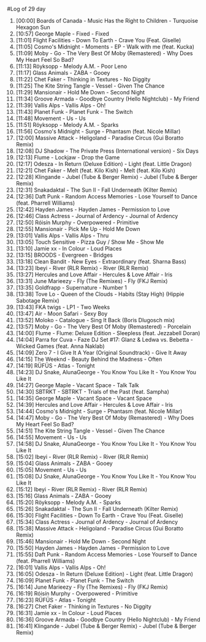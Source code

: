 #Log of 29 day

1. [00:00] Boards of Canada - Music Has the Right to Children - Turquoise Hexagon Sun
1. [10:57] George Maple - Fixed - Fixed
1. [11:01] Flight Facilities - Down To Earth - Crave You (Feat. Giselle)
1. [11:05] Cosmo's Midnight - Moments - EP - Walk with me (feat. Kucka)
1. [11:09] Moby - Go - The Very Best Of Moby (Remastered) - Why Does My Heart Feel So Bad?
1. [11:13] Röyksopp - Melody A.M. - Poor Leno
1. [11:17] Glass Animals - ZABA - Gooey
1. [11:22] Chet Faker - Thinking in Textures - No Diggity
1. [11:25] The Kite String Tangle - Vessel - Given The Chance
1. [11:29] Mansionair - Hold Me Down - Second Night
1. [11:34] Groove Armada - Goodbye Country (Hello Nightclub) - My Friend
1. [11:39] Vallis Alps - Vallis Alps - Oh!
1. [11:43] Planet Funk - Planet Funk - The Switch
1. [11:48] Movement - Us - Us
1. [11:51] Röyksopp - Melody A.M. - Sparks
1. [11:56] Cosmo's Midnight - Surge - Phantasm (feat. Nicole Millar)
1. [12:00] Massive Attack - Heligoland - Paradise Circus (Gui Boratto Remix)
1. [12:08] DJ Shadow - The Private Press (International version) - Six Days
1. [12:13] Flume - Lockjaw - Drop the Game
1. [12:17] Odesza - In Return (Deluxe Edition) - Light (feat. Little Dragon)
1. [12:21] Chet Faker - Melt (feat. Kilo Kish) - Melt (feat. Kilo Kish)
1. [12:28] Klingande - Jubel (Tube & Berger Remix) - Jubel (Tube & Berger Remix)
1. [12:31] Snakadaktal - The Sun II - Fall Underneath (Kilter Remix)
1. [12:36] Daft Punk - Random Access Memories - Lose Yourself to Dance (feat. Pharrell Williams)
1. [12:42] Hayden James - Hayden James - Permission to Love
1. [12:46] Class Actress - Journal of Ardency - Journal of Ardency
1. [12:50] Róisín Murphy - Overpowered - Primitive
1. [12:55] Mansionair - Pick Me Up - Hold Me Down
1. [13:01] Vallis Alps - Vallis Alps - Thru
1. [13:05] Touch Sensitive - Pizza Guy / Show Me - Show Me
1. [13:10] Jamie xx - In Colour - Loud Places
1. [13:15] BROODS - Evergreen - Bridges
1. [13:18] Clean Bandit - New Eyes - Extraordinary (feat. Sharna Bass)
1. [13:23] Ibeyi - River (RLR Remix) - River (RLR Remix)
1. [13:27] Hercules and Love Affair - Hercules & Love Affair - Iris
1. [13:31] June Marieezy - Fly (The Remixes) - Fly (FKJ Remix)
1. [13:35] Goldfrapp - Supernature - Number 1
1. [13:38] Tove Lo - Queen of the Clouds - Habits (Stay High) (Hippie Sabotage Remix)
1. [13:43] FKA twigs - LP1 - Two Weeks
1. [13:47] Air - Moon Safari - Sexy Boy
1. [13:52] Moloko - Catalogue - Sing It Back (Boris Dlugosch mix)
1. [13:57] Moby - Go - The Very Best Of Moby (Remastered) - Porcelain
1. [14:00] Flume - Flume: Deluxe Edition - Sleepless (feat. Jezzabell Doran)
1. [14:04] Parra for Cuva - Faze DJ Set #17: Glanz & Ledwa vs. Bebetta - Wicked Games (feat. Anna Naklab)
1. [14:09] Zero 7 - I Give It A Year (Original Soundtrack) - Give It Away
1. [14:15] The Weeknd - Beauty Behind the Madness - Often
1. [14:19] RÜFÜS - Atlas - Tonight
1. [14:23] DJ Snake, AlunaGeorge - You Know You Like It - You Know You Like It
1. [14:27] George Maple - Vacant Space - Talk Talk
1. [14:30] SBTRKT - SBTRKT - Trials of the Past (feat. Sampha)
1. [14:35] George Maple - Vacant Space - Vacant Space
1. [14:39] Hercules and Love Affair - Hercules & Love Affair - Iris
1. [14:44] Cosmo's Midnight - Surge - Phantasm (feat. Nicole Millar)
1. [14:47] Moby - Go - The Very Best Of Moby (Remastered) - Why Does My Heart Feel So Bad?
1. [14:51] The Kite String Tangle - Vessel - Given The Chance
1. [14:55] Movement - Us - Us
1. [14:58] DJ Snake, AlunaGeorge - You Know You Like It - You Know You Like It
1. [15:02] Ibeyi - River (RLR Remix) - River (RLR Remix)
1. [15:04] Glass Animals - ZABA - Gooey
1. [15:05] Movement - Us - Us
1. [15:08] DJ Snake, AlunaGeorge - You Know You Like It - You Know You Like It
1. [15:12] Ibeyi - River (RLR Remix) - River (RLR Remix)
1. [15:16] Glass Animals - ZABA - Gooey
1. [15:20] Röyksopp - Melody A.M. - Sparks
1. [15:26] Snakadaktal - The Sun II - Fall Underneath (Kilter Remix)
1. [15:30] Flight Facilities - Down To Earth - Crave You (Feat. Giselle)
1. [15:34] Class Actress - Journal of Ardency - Journal of Ardency
1. [15:38] Massive Attack - Heligoland - Paradise Circus (Gui Boratto Remix)
1. [15:46] Mansionair - Hold Me Down - Second Night
1. [15:50] Hayden James - Hayden James - Permission to Love
1. [15:55] Daft Punk - Random Access Memories - Lose Yourself to Dance (feat. Pharrell Williams)
1. [16:01] Vallis Alps - Vallis Alps - Oh!
1. [16:05] Odesza - In Return (Deluxe Edition) - Light (feat. Little Dragon)
1. [16:09] Planet Funk - Planet Funk - The Switch
1. [16:14] June Marieezy - Fly (The Remixes) - Fly (FKJ Remix)
1. [16:19] Róisín Murphy - Overpowered - Primitive
1. [16:23] RÜFÜS - Atlas - Tonight
1. [16:27] Chet Faker - Thinking in Textures - No Diggity
1. [16:31] Jamie xx - In Colour - Loud Places
1. [16:36] Groove Armada - Goodbye Country (Hello Nightclub) - My Friend
1. [16:41] Klingande - Jubel (Tube & Berger Remix) - Jubel (Tube & Berger Remix)
